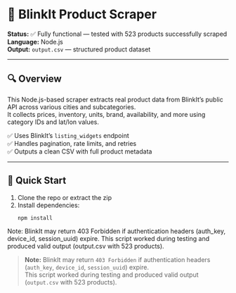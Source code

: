 # 🛒 BlinkIt Product Scraper

**Status:** ✅ Fully functional — tested with 523 products successfully scraped  
**Language:** Node.js  
**Output:** `output.csv` — structured product dataset

---

## 🔍 Overview

This Node.js-based scraper extracts real product data from BlinkIt’s public API across various cities and subcategories.  
It collects prices, inventory, units, brand, availability, and more using category IDs and lat/lon values.

✅ Uses BlinkIt’s `listing_widgets` endpoint  
✅ Handles pagination, rate limits, and retries  
✅ Outputs a clean CSV with full product metadata  

---

## 🚀 Quick Start

1. Clone the repo or extract the zip  
2. Install dependencies:
   ```bash
   npm install
 Note: BlinkIt may return 403 Forbidden if authentication headers (auth_key, device_id, session_uuid) expire.
This script worked during testing and produced valid output (output.csv with 523 products).
>  **Note:** BlinkIt may return `403 Forbidden` if authentication headers (`auth_key`, `device_id`, `session_uuid`) expire.  
> This script worked during testing and produced valid output (`output.csv` with 523 products).


